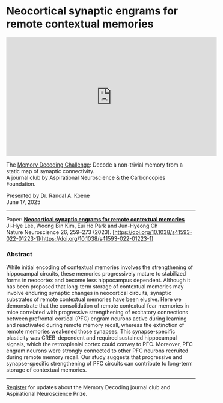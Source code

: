 # Neocortical synaptic engrams for remote contextual memories

<iframe width="560" height="315" src="https://www.youtube.com/embed/wWpIZbQOeio?si=56TuMCpMzHj6DgRx" title="YouTube video player" frameborder="0" allow="accelerometer; autoplay; clipboard-write; encrypted-media; gyroscope; picture-in-picture; web-share" referrerpolicy="strict-origin-when-cross-origin" allowfullscreen></iframe>

<!-- <a href="https://carboncopies.org/aspirational-neuroscience" target="_blank" style="display: inline-block; padding: 15px 30px; background-color: #2e279d; color: white; text-decoration: none; font-weight: bold; border-radius: 4px; font-size: 18px; transition: all 0.3s ease; box-shadow: 0 0 0 rgba(46, 39, 157, 0);" onmouseover="this.style.backgroundColor='#3a33c2'; this.style.boxShadow='0 0 20px rgba(46, 39, 157, 0.7)';" onmouseout="this.style.backgroundColor='#2e279d'; this.style.boxShadow='0 0 0 rgba(46, 39, 157, 0)';">
    On June 17, 2025 - @ 3 pm PDT (6 pm EDT, 00:00 CET)<br/>
    Click Here to join the session<br/>
    carboncopies.org/aspirational-neuroscience
  </a>


---
-->

The [Memory Decoding Challenge](https://aspirationalneuroscience.org): Decode a non-trivial memory from a static map of synaptic connectivity.  
A journal club by Aspirational Neuroscience & the Carboncopies Foundation.  

Presented by Dr. Randal A. Koene  
June 17, 2025

----

Paper: [__Neocortical synaptic engrams for remote contextual memories__](https://www.nature.com/articles/s41593-022-01223-1)  
Ji-Hye Lee, Woong Bin Kim, Eui Ho Park and Jun-Hyeong Ch  
Nature Neuroscience 26, 259–273 (2023). [https://doi.org/10.1038/s41593-022-01223-1](https://doi.org/10.1038/s41593-022-01223-1)

### Abstract

While initial encoding of contextual memories involves the strengthening of hippocampal circuits, these memories progressively mature to stabilized forms in neocortex and become less hippocampus dependent. Although it has been proposed that long-term storage of contextual memories may involve enduring synaptic changes in neocortical circuits, synaptic substrates of remote contextual memories have been elusive. Here we demonstrate that the consolidation of remote contextual fear memories in mice correlated with progressive strengthening of excitatory connections between prefrontal cortical (PFC) engram neurons active during learning and reactivated during remote memory recall, whereas the extinction of remote memories weakened those synapses. This synapse-specific plasticity was CREB-dependent and required sustained hippocampal signals, which the retrosplenial cortex could convey to PFC. Moreover, PFC engram neurons were strongly connected to other PFC neurons recruited during remote memory recall. Our study suggests that progressive and synapse-specific strengthening of PFC circuits can contribute to long-term storage of contextual memories.

---

[Register](https://aspirationalneuroscience.org/register-with-us/) for updates about the Memory Decoding journal club and Aspirational Neuroscience Prize.
